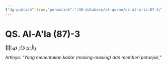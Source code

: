 ```yaml
---
{"dg-publish":true,"permalink":"/30-database/al-quran/qs-al-a-la-87-3/"}
---
```



# QS. Al-A'la (87)-3
وَالَّذِيْ قَدَّرَ فَهَدٰىۖ 

Artinya: *"Yang menentukan kadar (masing-masing) dan memberi petunjuk,"*
